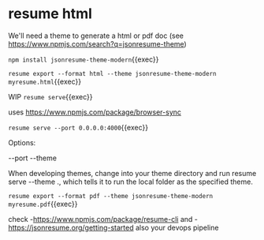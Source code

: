 # resume html

We'll need a theme to generate a html or pdf doc (see https://www.npmjs.com/search?q=jsonresume-theme)

`npm install jsonresume-theme-modern`{{exec}}

`resume export --format html --theme jsonresume-theme-modern  myresume.html`{{exec}}

WIP `resume serve`{{exec}}

uses https://www.npmjs.com/package/browser-sync

`resume serve --port 0.0.0.0:4000`{{exec}}



Options:

--port <port>
--theme <name>

When developing themes, change into your theme directory and run resume serve --theme ., which tells it to run the local folder as the specified theme.



`resume export --format pdf --theme jsonresume-theme-modern  myresume.pdf`{{exec}}



check -https://www.npmjs.com/package/resume-cli
and -https://jsonresume.org/getting-started
also your devops pipeline
